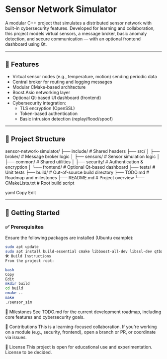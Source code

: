 # Sensor Network Simulator

A modular C++ project that simulates a distributed sensor network with built-in cybersecurity features. Developed for learning and collaboration, this project models virtual sensors, a message broker, basic anomaly detection, and secure communication — with an optional frontend dashboard using Qt.

---

## 🔧 Features

- Virtual sensor nodes (e.g., temperature, motion) sending periodic data
- Central broker for routing and logging messages
- Modular CMake-based architecture
- Boost.Asio networking layer
- Optional Qt-based UI dashboard (frontend)
- Cybersecurity integration:
  - TLS encryption (OpenSSL)
  - Token-based authentication
  - Basic intrusion detection (replay/flood/spoof)

---

## 📁 Project Structure

sensor-network-simulator/
├── include/ # Shared headers
├── src/
│ ├── broker/ # Message broker logic
│ ├── sensors/ # Sensor simulation logic
│ ├── common/ # Shared utilities
│ ├── security/ # Authentication & encryption
│ └── frontend/ # Optional Qt-based dashboard
├── tests/ # Unit tests
├── build/ # Out-of-source build directory
├── TODO.md # Roadmap and milestones
├── README.md # Project overview
└── CMakeLists.txt # Root build script

yaml
Copy
Edit

---

## 🚀 Getting Started

### ✅ Prerequisites

Ensure the following packages are installed (Ubuntu example):

```bash
sudo apt update
sudo apt install build-essential cmake libboost-all-dev libssl-dev qtbase5-dev
🛠️ Build Instructions
From the project root:

bash
Copy
Edit
mkdir build
cd build
cmake ..
make
./sensor_sim
```

🎯 Milestones
See TODO.md for the current development roadmap, including core features and cybersecurity goals.

🤝 Contributions
This is a learning-focused collaboration. If you're working on a module (e.g., security, frontend), open a branch or PR, or coordinate via issues.

📜 License
This project is open for educational use and experimentation. License to be decided.
